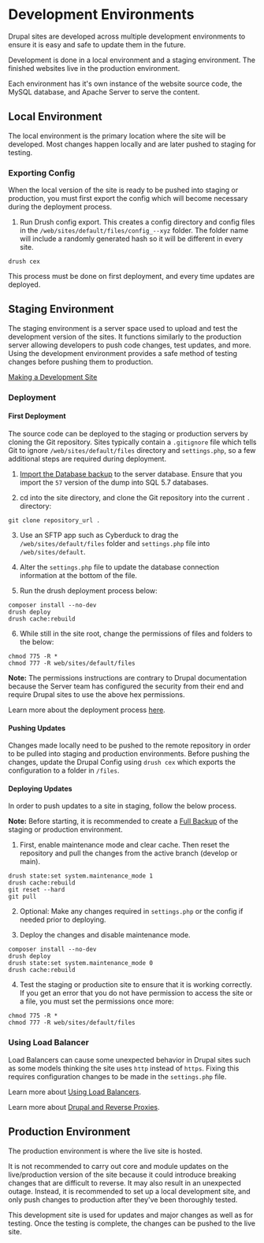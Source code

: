 # Development Environments

Drupal sites are developed across multiple development environments to ensure it is easy and safe to update them in the future. 

Development is done in a local environment and a staging environment. The finished websites live in the production environment. 

Each environment has it's own instance of the website source code, the MySQL database, and Apache Server to serve the content.

## Local Environment

The local environment is the primary location where the site will be developed. Most changes happen locally and are later pushed to staging for testing. 

### Exporting Config

When the local version of the site is ready to be pushed into staging or production, you must first export the config which will become necessary during the deployment process. 

1) Run Drush config export. This creates a config directory and config files in the `/web/sites/default/files/config_--xyz` folder. The folder name will include a randomly generated hash so it will be different in every site.

```shell title="Drush Config Export Process"
drush cex
```

This process must be done on first deployment, and every time updates are deployed. 

## Staging Environment

The staging environment is a server space used to upload and test the development version of the sites. It functions similarly to the production server allowing developers to push code changes, test updates, and more. Using the development environment provides a safe method of testing changes before pushing them to production. 

[Making a Development Site](https://www.drupal.org/docs/user_guide/en/install-dev-making.html)

### Deployment

#### First Deployment

The source code can be deployed to the staging or production servers by cloning the Git repository. Sites typically contain a `.gitignore` file which tells Git to ignore `/web/sites/default/files` directory and `settings.php`, so a few additional steps are required during deployment. 

1) [Import the Database backup](database.md#importing-data) to the server database. Ensure that you import the `57` version of the dump into SQL 5.7 databases. 
   
2) cd into the site directory, and clone the Git repository into the current `.` directory: 

```shell title="Clone the repository into the current directory using ."
git clone repository_url .
```

3) Use an SFTP app such as Cyberduck to drag the `/web/sites/default/files` folder and `settings.php` file into `/web/sites/default`.
   
4) Alter the `settings.php` file to update the database connection information at the bottom of the file. 
   
5) Run the drush deployment process below: 

```shell title="Drush Deployment Process"
composer install --no-dev
drush deploy
drush cache:rebuild
```

6) While still in the site root, change the permissions of files and folders to the below: 

```shell title="Drupal File and Folder Permissions"
chmod 775 -R *
chmod 777 -R web/sites/default/files
```

**Note:** The permissions instructions are contrary to Drupal documentation because the Server team has configured the security from their end and require Drupal sites to use the above hex permissions.

Learn more about the deployment process [here](https://drupal.stackexchange.com/questions/254407/order-of-drush-commands-for-automated-deployment). 

#### Pushing Updates

Changes made locally need to be pushed to the remote repository in order to be pulled into staging and production environments. Before pushing the changes, update the Drupal Config using `drush cex` which exports the configuration to a folder in `/files`. 

#### Deploying Updates

In order to push updates to a site in staging, follow the below process.

**Note:** Before starting, it is recommended to create a [Full Backup](backup-restore.md#creating-a-full-backup) of the staging or production environment.

1) First, enable maintenance mode and clear cache. Then reset the repository and pull the changes from the active branch (develop or main). 

```shell title="Pulling Changes"
drush state:set system.maintenance_mode 1
drush cache:rebuild
git reset --hard
git pull
```

2) Optional: Make any changes required in `settings.php` or the config if needed prior to deploying.

3) Deploy the changes and disable maintenance mode.

```shell title="Deploying Changes"
composer install --no-dev
drush deploy
drush state:set system.maintenance_mode 0
drush cache:rebuild
```

4) Test the staging or production site to ensure that it is working correctly. If you get an error that you do not have permission to access the site or a file, you must set the permissions once more: 

```shell title="Drupal File and Folder Permissions"
chmod 775 -R *
chmod 777 -R web/sites/default/files
```

### Using Load Balancer

Load Balancers can cause some unexpected behavior in Drupal sites such as some models thinking the site uses `http` instead of `https`. Fixing this requires configuration changes to be made in the `settings.php` file.

Learn more about [Using Load Balancers](https://www.drupal.org/node/425990). 

Learn more about [Drupal and Reverse Proxies](https://medium.com/@lmakarov/drupal-8-and-reverse-proxies-the-base-url-drama-c5553cbc9a3e). 

## Production Environment

The production environment is where the live site is hosted. 

It is not recommended to carry out core and module updates on the live/production version of the site because it could introduce breaking changes that are difficult to reverse. It may also result in an unexpected outage. Instead, it is recommended to set up a local development site, and only push changes to production after they've been thoroughly tested.

This development site is used for updates and major changes as well as for testing. Once the testing is complete, the changes can be pushed to the live site. 
